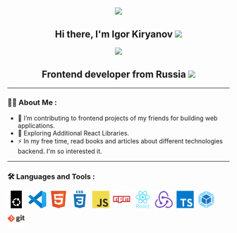 ###
<div id="header" align="center">
  <img src="https://i.servimg.com/u/f21/14/41/17/00/titi_o10.gif" width="200" />
</div>
<h2 align="center">Hi there, I'm <a>Igor Kiryanov</a> 
<img src="https://github.com/blackcater/blackcater/raw/main/images/Hi.gif" height="27"/></h2>
<div id="me" align="center">
  <img src="https://xozayka.ru/wp-content/uploads/2023/02/software-developer-g4d9d6950c_1920.jpg" width="400" />
</div>
<h2 align="center">Frontend developer from Russia <img src="https://usagif.com/wp-content/uploads/gifs/russian-flag-3.gif" height="15"/></h2>

---
### :man_technologist: About Me :
- :telescope: I’m contributing to frontend projects of my friends for building web applications.
- :seedling: Exploring Additional React Libraries.
- :zap: In my free time, read books and articles about different technologies backend. I'm so interested it.
---
### :hammer_and_wrench: Languages and Tools :
<div>
  
  <img src="https://github.com/devicons/devicon/blob/master/icons/ubuntu/ubuntu-plain.svg" title="Ubuntu" alt="Ubuntu" width="40" height="40"/>&nbsp;
  <img src="https://github.com/devicons/devicon/blob/master/icons/vscode/vscode-original.svg" title="VSCode" alt="VSCode" width="40" height="40"/>&nbsp;
  <img src="https://github.com/devicons/devicon/blob/master/icons/html5/html5-original.svg" title="HTML5" alt="HTML" width="40" height="40"/>&nbsp;
  <img src="https://github.com/devicons/devicon/blob/master/icons/css3/css3-plain-wordmark.svg"  title="CSS3" alt="CSS" width="40" height="40"/>&nbsp;
  <img src="https://github.com/devicons/devicon/blob/master/icons/javascript/javascript-original.svg" title="JavaScript" alt="JavaScript" width="40" height="40"/>&nbsp;
  <img src="https://github.com/devicons/devicon/blob/master/icons/npm/npm-original-wordmark.svg" title="npm" alt="npm" width="40" height="40"/>&nbsp;
  <img src="https://github.com/devicons/devicon/blob/master/icons/react/react-original-wordmark.svg" title="React" alt="React" width="40" height="40"/>&nbsp;
  <img src="https://github.com/devicons/devicon/blob/master/icons/redux/redux-original.svg" title="Redux" alt="Redux " width="40" height="40"/>&nbsp;
  <img src="https://github.com/devicons/devicon/blob/master/icons/typescript/typescript-plain.svg" title="TypeScript" alt="TypeScript" width="40" height="40"/>&nbsp;
  <img src="https://github.com/devicons/devicon/blob/master/icons/webpack/webpack-original.svg"  title="webpack" alt="webpack" width="40" height="40"/>&nbsp;
  <img src="https://github.com/devicons/devicon/blob/master/icons/git/git-original-wordmark.svg" title="Git" alt="Git" width="40" height="40"/>&nbsp;
</div>














<!--
**Jaki1965/Jaki1965** is a ✨ _special_ ✨ repository because its `README.md` (this file) appears on your GitHub profile.

Here are some ideas to get you started:

- 🔭 I’m currently working on ...
- 🌱 I’m currently learning ...
- 👯 I’m looking to collaborate on ...
- 🤔 I’m looking for help with ...
- 💬 Ask me about ...
- 📫 How to reach me: ...
- 😄 Pronouns: ...
- ⚡ Fun fact: ...
-->
